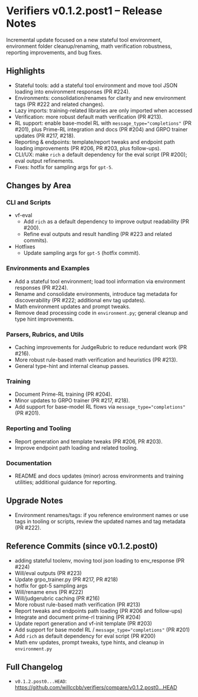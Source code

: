# Verifiers v0.1.2.post1 – Release Notes

Incremental update focused on a new stateful tool environment, environment folder cleanup/renaming, math verification robustness, reporting improvements, and bug fixes.

## Highlights
- Stateful tools: add a stateful tool environment and move tool JSON loading into environment responses (PR #224).
- Environments: consolidation/renames for clarity and new environment tags (PR #222 and related changes).
- Lazy imports: training-related libraries are only imported when accessed
- Verification: more robust default math verification (PR #213).
- RL support: enable base-model RL with `message_type="completions"` (PR #201), plus Prime-RL integration and docs (PR #204) and GRPO trainer updates (PR #217, #218).
- Reporting & endpoints: template/report tweaks and endpoint path loading improvements (PR #206, PR #203, plus follow-ups).
- CLI/UX: make `rich` a default dependency for the eval script (PR #200); eval output refinements.
- Fixes: hotfix for sampling args for `gpt-5`.

## Changes by Area
### CLI and Scripts
- vf-eval
  - Add `rich` as a default dependency to improve output readability (PR #200).
  - Refine eval outputs and result handling (PR #223 and related commits).
- Hotfixes
  - Update sampling args for `gpt-5` (hotfix commit).

### Environments and Examples
- Add a stateful tool environment; load tool information via environment responses (PR #224).
- Rename and consolidate environments, introduce tag metadata for discoverability (PR #222; additional env tag updates).
- Math environment updates and prompt tweaks.
- Remove dead processing code in `environment.py`; general cleanup and type hint improvements.

### Parsers, Rubrics, and Utils
- Caching improvements for JudgeRubric to reduce redundant work (PR #216).
- More robust rule-based math verification and heuristics (PR #213).
- General type-hint and internal cleanup passes.

### Training
- Document Prime-RL training (PR #204).
- Minor updates to GRPO trainer (PR #217, #218).
- Add support for base-model RL flows via `message_type="completions"` (PR #201).

### Reporting and Tooling
- Report generation and template tweaks (PR #206, PR #203).
- Improve endpoint path loading and related tooling.

### Documentation
- README and docs updates (minor) across environments and training utilities; additional guidance for reporting.

## Upgrade Notes
- Environment renames/tags: if you reference environment names or use tags in tooling or scripts, review the updated names and tag metadata (PR #222).


## Reference Commits (since v0.1.2.post0)
- adding stateful toolenv, moving tool json loading to env_response (PR #224)
- Will/eval outputs (PR #223)
- Update grpo_trainer.py (PR #217, PR #218)
- hotfix for gpt-5 sampling args
- Will/rename envs (PR #222)
- Will/judgerubric caching (PR #216)
- More robust rule-based math verification (PR #213)
- Report tweaks and endpoints path loading (PR #206 and follow-ups)
- Integrate and document prime-rl training (PR #204)
- Update report generation and vf-init template (PR #203)
- Add support for base model RL / `message_type="completions"` (PR #201)
- Add `rich` as default dependency for eval script (PR #200)
- Math env updates, prompt tweaks, type hints, and cleanup in `environment.py`

## Full Changelog
- `v0.1.2.post0...HEAD`: https://github.com/willccbb/verifiers/compare/v0.1.2.post0...HEAD
